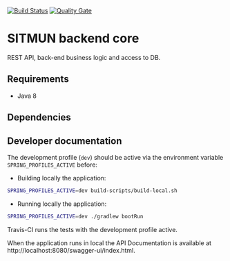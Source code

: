 [![Build Status](https://travis-ci.com/sitmun/sitmun-backend-core.svg?branch=master)](https://travis-ci.com/sitmun/sitmun-backend-core)
[![Quality Gate](https://sonarcloud.io/api/project_badges/measure?project=org.sitmun%3Asitmun-backend-core&metric=alert_status)](https://sonarcloud.io/dashboard?id=org.sitmun%3Asitmun-backend-core)

# SITMUN backend core
REST API, back-end business logic and access to DB.

## Requirements

- Java 8

## Dependencies


## Developer documentation

The development profile (`dev`) should be active via the environment variable `SPRING_PROFILES_ACTIVE` before:

- Building locally the application:

```bash
SPRING_PROFILES_ACTIVE=dev build-scripts/build-local.sh
```

- Running locally the application:

```bash
SPRING_PROFILES_ACTIVE=dev ./gradlew bootRun
```

Travis-CI runs the tests with the development profile active.

When the application runs in local the API Documentation is available at http://localhost:8080/swagger-ui/index.html.